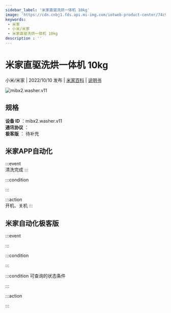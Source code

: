 ```yaml
---
sidebar_label: '米家直驱洗烘一体机 10kg'
image: 'https://cdn.cnbj1.fds.api.mi-img.com/iotweb-product-center/74c938f50a95ca3fcf30784b3a995d69_1660634331803.png?GalaxyAccessKeyId=AKVGLQWBOVIRQ3XLEW&Expires=9223372036854775807&Signature=Y+68uzQAKB8Hs9VD5y8WlU3SpgA='
keywords: 
 - 米家
 - 小米/米家
 - 米家直驱洗烘一体机 10kg
description : ''
---
```

# 米家直驱洗烘一体机 10kg

小米/米家 | 2022/10/10 发布 | [米家百科](https://home.mi.com/webapp/content/baike/product/index.html?model=mibx2.washer.v11) | [说明书](https://home.mi.com/views/introduction.html?model=mibx2.washer.v11&region=cn)

![mibx2.washer.v11](https://cdn.cnbj1.fds.api.mi-img.com/iotweb-product-center/74c938f50a95ca3fcf30784b3a995d69_1660634331803.png?GalaxyAccessKeyId=AKVGLQWBOVIRQ3XLEW&Expires=9223372036854775807&Signature=Y+68uzQAKB8Hs9VD5y8WlU3SpgA=)

## 规格  
> 
**设备 ID** ：mibx2.washer.v11  
**通讯协议** ：  
**极客版**  ： 待补充 


## 米家APP自动化  

:::event  
清洗完成
:::

:::condition  

:::

:::action   
开机、关机
:::

## 米家自动化极客版  

:::event  

:::

:::condition  

:::

:::condition 可查询的状态条件  

:::

:::action  

:::

        
